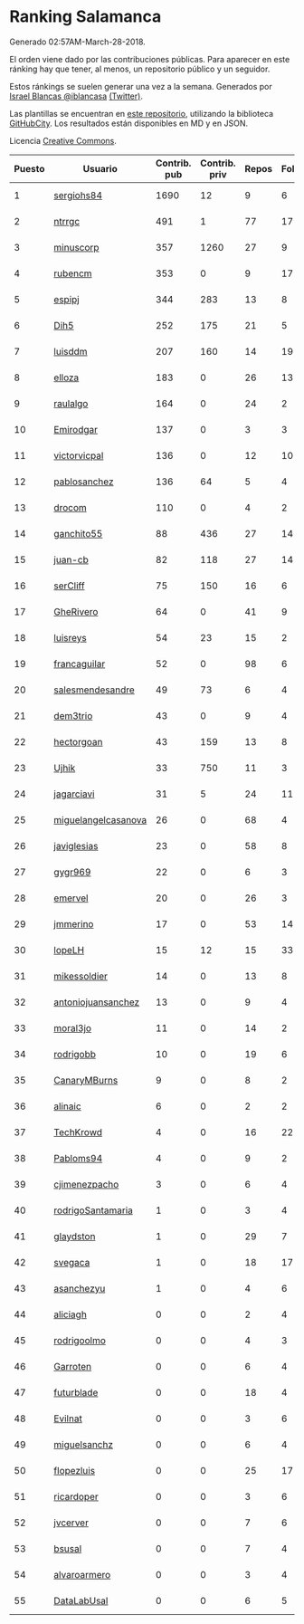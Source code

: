 # Ranking Salamanca

Generado 02:57AM-March-28-2018.

El orden viene dado por las contribuciones públicas. Para aparecer en este ránking hay que tener, al menos, un repositorio público y un seguidor.

Estos ránkings se suelen generar una vez a la semana. Generados por [Israel Blancas @iblancasa](https://github.com/iblancasa/) [(Twitter)](https://twitter.com/iblancasa).

Las plantillas se encuentran en [este repositorio](https://github.com/iblancasa/GH-Spanish-Ranking), utilizando la biblioteca [GitHubCity](https://github.com/iblancasa/GitHubCity). Los resultados están disponibles en MD y en JSON.

Licencia [Creative Commons](https://creativecommons.org/licenses/by/4.0/).

| Puesto   |  Usuario  | Contrib. pub | Contrib. priv |Repos| Followers | Desde |  Avatar  |
|----------|-----------|--------------|---------------|-----|-----------|-------|----------|
|1|[sergiohs84](https://github.com/sergiohs84)|1690|12|9|6|2015-03-28|![sergiohs84](https://avatars2.githubusercontent.com/u/11694066)|
|2|[ntrrgc](https://github.com/ntrrgc)|491|1|77|17|2011-08-24|![ntrrgc](https://avatars3.githubusercontent.com/u/1002436)|
|3|[minuscorp](https://github.com/minuscorp)|357|1260|27|9|2013-03-09|![minuscorp](https://avatars1.githubusercontent.com/u/3819883)|
|4|[rubencm](https://github.com/rubencm)|353|0|9|17|2011-06-29|![rubencm](https://avatars2.githubusercontent.com/u/885208)|
|5|[espipj](https://github.com/espipj)|344|283|13|8|2015-06-12|![espipj](https://avatars0.githubusercontent.com/u/12865914)|
|6|[Dih5](https://github.com/Dih5)|252|175|21|5|2015-04-22|![Dih5](https://avatars2.githubusercontent.com/u/12070738)|
|7|[luisddm](https://github.com/luisddm)|207|160|14|19|2012-12-06|![luisddm](https://avatars1.githubusercontent.com/u/2978951)|
|8|[elloza](https://github.com/elloza)|183|0|26|13|2015-02-24|![elloza](https://avatars2.githubusercontent.com/u/11179372)|
|9|[raulalgo](https://github.com/raulalgo)|164|0|24|2|2014-07-03|![raulalgo](https://avatars2.githubusercontent.com/u/8058228)|
|10|[Emirodgar](https://github.com/Emirodgar)|137|0|3|3|2013-04-30|![Emirodgar](https://avatars1.githubusercontent.com/u/4302127)|
|11|[victorvicpal](https://github.com/victorvicpal)|136|0|12|10|2014-12-02|![victorvicpal](https://avatars0.githubusercontent.com/u/10044742)|
|12|[pablosanchez](https://github.com/pablosanchez)|136|64|5|4|2015-11-08|![pablosanchez](https://avatars1.githubusercontent.com/u/15718615)|
|13|[drocom](https://github.com/drocom)|110|0|4|2|2017-10-05|![drocom](https://avatars2.githubusercontent.com/u/32545645)|
|14|[ganchito55](https://github.com/ganchito55)|88|436|27|14|2013-06-17|![ganchito55](https://avatars2.githubusercontent.com/u/4716972)|
|15|[juan-cb](https://github.com/juan-cb)|82|118|27|14|2012-12-01|![juan-cb](https://avatars3.githubusercontent.com/u/2938045)|
|16|[serCliff](https://github.com/serCliff)|75|150|16|6|2015-07-27|![serCliff](https://avatars0.githubusercontent.com/u/13519478)|
|17|[GheRivero](https://github.com/GheRivero)|64|0|41|9|2010-04-17|![GheRivero](https://avatars1.githubusercontent.com/u/246245)|
|18|[luisreys](https://github.com/luisreys)|54|23|15|2|2015-11-18|![luisreys](https://avatars3.githubusercontent.com/u/15910155)|
|19|[francaguilar](https://github.com/francaguilar)|52|0|98|6|2015-03-19|![francaguilar](https://avatars3.githubusercontent.com/u/11558278)|
|20|[salesmendesandre](https://github.com/salesmendesandre)|49|73|6|4|2016-04-03|![salesmendesandre](https://avatars1.githubusercontent.com/u/18242653)|
|21|[dem3trio](https://github.com/dem3trio)|43|0|9|4|2011-05-05|![dem3trio](https://avatars0.githubusercontent.com/u/770253)|
|22|[hectorgoan](https://github.com/hectorgoan)|43|159|13|8|2013-08-12|![hectorgoan](https://avatars0.githubusercontent.com/u/5213294)|
|23|[Ujhik](https://github.com/Ujhik)|33|750|11|3|2017-03-07|![Ujhik](https://avatars3.githubusercontent.com/u/26257128)|
|24|[jagarciavi](https://github.com/jagarciavi)|31|5|24|11|2012-05-07|![jagarciavi](https://avatars0.githubusercontent.com/u/1713002)|
|25|[miguelangelcasanova](https://github.com/miguelangelcasanova)|26|0|68|4|2011-04-02|![miguelangelcasanova](https://avatars3.githubusercontent.com/u/705695)|
|26|[javiglesias](https://github.com/javiglesias)|23|0|58|8|2014-10-06|![javiglesias](https://avatars3.githubusercontent.com/u/9042602)|
|27|[gygr969](https://github.com/gygr969)|22|0|6|3|2015-11-14|![gygr969](https://avatars2.githubusercontent.com/u/15845488)|
|28|[emervel](https://github.com/emervel)|20|0|26|3|2014-05-11|![emervel](https://avatars2.githubusercontent.com/u/7548274)|
|29|[jmmerino](https://github.com/jmmerino)|17|0|53|14|2011-10-26|![jmmerino](https://avatars2.githubusercontent.com/u/1152640)|
|30|[lopeLH](https://github.com/lopeLH)|15|12|15|33|2014-04-29|![lopeLH](https://avatars1.githubusercontent.com/u/7440734)|
|31|[mikessoldier](https://github.com/mikessoldier)|14|0|13|8|2013-10-23|![mikessoldier](https://avatars3.githubusercontent.com/u/5755381)|
|32|[antoniojuansanchez](https://github.com/antoniojuansanchez)|13|0|9|4|2013-10-01|![antoniojuansanchez](https://avatars0.githubusercontent.com/u/5586585)|
|33|[moral3jo](https://github.com/moral3jo)|11|0|14|2|2010-12-15|![moral3jo](https://avatars1.githubusercontent.com/u/524380)|
|34|[rodrigobb](https://github.com/rodrigobb)|10|0|19|6|2012-04-12|![rodrigobb](https://avatars2.githubusercontent.com/u/1637465)|
|35|[CanaryMBurns](https://github.com/CanaryMBurns)|9|0|8|2|2015-11-07|![CanaryMBurns](https://avatars0.githubusercontent.com/u/15707911)|
|36|[alinaic](https://github.com/alinaic)|6|0|2|2|2018-03-16|![alinaic](https://avatars1.githubusercontent.com/u/37437952)|
|37|[TechKrowd](https://github.com/TechKrowd)|4|0|16|22|2015-10-10|![TechKrowd](https://avatars2.githubusercontent.com/u/15065592)|
|38|[Pabloms94](https://github.com/Pabloms94)|4|0|9|2|2016-02-11|![Pabloms94](https://avatars1.githubusercontent.com/u/17175704)|
|39|[cjimenezpacho](https://github.com/cjimenezpacho)|3|0|6|4|2012-09-26|![cjimenezpacho](https://avatars3.githubusercontent.com/u/2428271)|
|40|[rodrigoSantamaria](https://github.com/rodrigoSantamaria)|1|0|3|4|2012-04-02|![rodrigoSantamaria](https://avatars3.githubusercontent.com/u/1600691)|
|41|[glaydston](https://github.com/glaydston)|1|0|29|7|2012-08-11|![glaydston](https://avatars0.githubusercontent.com/u/2137309)|
|42|[svegaca](https://github.com/svegaca)|1|0|18|17|2010-02-03|![svegaca](https://avatars0.githubusercontent.com/u/196002)|
|43|[asanchezyu](https://github.com/asanchezyu)|1|0|4|6|2014-05-13|![asanchezyu](https://avatars2.githubusercontent.com/u/7567924)|
|44|[aliciagh](https://github.com/aliciagh)|0|0|2|4|2012-01-12|![aliciagh](https://avatars2.githubusercontent.com/u/1325629)|
|45|[rodrigoolmo](https://github.com/rodrigoolmo)|0|0|4|3|2011-04-09|![rodrigoolmo](https://avatars2.githubusercontent.com/u/719905)|
|46|[Garroten](https://github.com/Garroten)|0|0|6|4|2008-05-04|![Garroten](https://avatars1.githubusercontent.com/u/9264)|
|47|[futurblade](https://github.com/futurblade)|0|0|18|4|2012-10-03|![futurblade](https://avatars3.githubusercontent.com/u/2479273)|
|48|[Evilnat](https://github.com/Evilnat)|0|0|3|6|2011-01-12|![Evilnat](https://avatars1.githubusercontent.com/u/560108)|
|49|[miguelsanchz](https://github.com/miguelsanchz)|0|0|6|4|2012-07-10|![miguelsanchz](https://avatars2.githubusercontent.com/u/1951141)|
|50|[flopezluis](https://github.com/flopezluis)|0|0|25|17|2010-11-01|![flopezluis](https://avatars0.githubusercontent.com/u/463135)|
|51|[ricardoper](https://github.com/ricardoper)|0|0|3|6|2013-08-04|![ricardoper](https://avatars2.githubusercontent.com/u/5161172)|
|52|[jvcerver](https://github.com/jvcerver)|0|0|7|6|2013-10-22|![jvcerver](https://avatars3.githubusercontent.com/u/5751143)|
|53|[bsusal](https://github.com/bsusal)|0|0|7|4|2014-02-26|![bsusal](https://avatars1.githubusercontent.com/u/6797598)|
|54|[alvaroarmero](https://github.com/alvaroarmero)|0|0|3|4|2016-01-22|![alvaroarmero](https://avatars1.githubusercontent.com/u/16842883)|
|55|[DataLabUsal](https://github.com/DataLabUsal)|0|0|6|5|2016-05-18|![DataLabUsal](https://avatars0.githubusercontent.com/u/19425138)|
